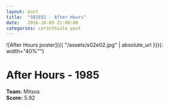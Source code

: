 ```yaml
---
layout: post
title:  "S02E02 - After Hours"
date:   2016-10-09 21:00:00
categories: corinthiale post
---
```


![After Hours poster]({{ "/assets/s02e02.jpg" | absolute_url }}){: width="40%""}

# **After Hours** - 1985

**Team:** Mitsos
<br/>
**Score:** 5.92

